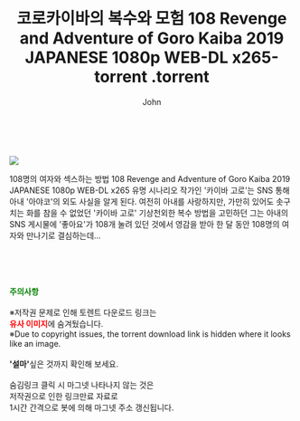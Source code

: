 ﻿---
layout: post
title:  "                   코로카이바의 복수와 모험 108 Revenge and Adventure of Goro Kaiba 2019 JAPANESE 1080p WEB-DL x265-torrent                .torrent"
author: John
categories: [ 넷플릭스 ]
tags: [  ]
image: https://torrentrj57.com/uploadfile/full/9b92553350692d2b6e22fff2a48299e9662fd394.jpg 
description: "                   코로카이바의 복수와 모험 108 Revenge and Adventure of Goro Kaiba 2019 JAPANESE 1080p WEB-DL x265-torrent                 torrent 정보 공유"
toc: true
toc_sticky: true
---

<br>
<p><img src="https://torrentrj57.com/uploadfile/full/9b92553350692d2b6e22fff2a48299e9662fd394.jpg"/></p>
 108명의 여자와 섹스하는 방법 108 Revenge and Adventure of Goro Kaiba 2019 JAPANESE 1080p WEB-DL x265 유명 시나리오 작가인 '카이바 고로'는 SNS 통해 아내 '아야코'의 외도 사실을 알게 된다. 여전히 아내를 사랑하지만, 가만히 있어도 솟구치는 화를 참을 수 없었던 '카이바 고로' 기상천외한 복수 방법을 고민하던 그는 아내의 SNS 게시물에 '좋아요'가 108개 눌려 있던 것에서 영감을 받아 한 달 동안 108명의 여자와 만나기로 결심하는데... 
    
<br><br><br>
<p data-ke-size="size16"><b><span style="color: green;">주의사항</span></b><br /><br />※저작권 문제로 인해 토렌트 다운로드 링크는<br /><b><span style="color: red;">유사 이미지</span></b>에 숨겨뒀습니다.<br />※Due to copyright issues, the torrent download link is hidden where it looks like an image.<br /><br /><b>'설마'</b>싶은 것까지 확인해 보세요.<br /><br />숨김링크 클릭 시 마그넷 나타나지 않는 것은<br />저작권으로 인한 링크만료 자료로<br />1시간 간격으로 봇에 의해 마그넷 주소 갱신됩니다.</p>

